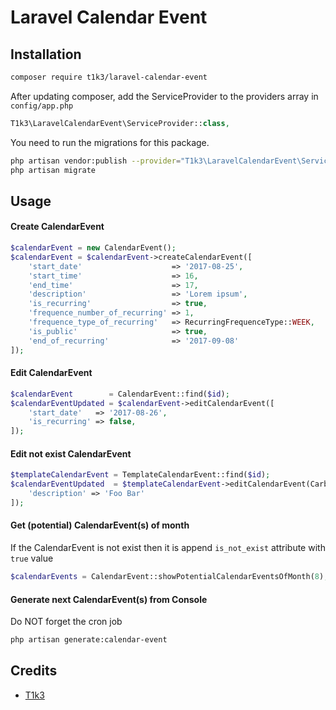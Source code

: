 # Laravel Calendar Event

## Installation
```bash
composer require t1k3/laravel-calendar-event
```

After updating composer, add the ServiceProvider to the providers array in `config/app.php`
```php
T1k3\LaravelCalendarEvent\ServiceProvider::class,
```

You need to run the migrations for this package.
```bash
php artisan vendor:publish --provider="T1k3\LaravelCalendarEvent\ServiceProvider"
php artisan migrate
```

## Usage

#### Create CalendarEvent
```php
$calendarEvent = new CalendarEvent();
$calendarEvent = $calendarEvent->createCalendarEvent([
    'start_date'                    => '2017-08-25',
    'start_time'                    => 16,
    'end_time'                      => 17,
    'description'                   => 'Lorem ipsum',
    'is_recurring'                  => true,
    'frequence_number_of_recurring' => 1,
    'frequence_type_of_recurring'   => RecurringFrequenceType::WEEK,
    'is_public'                     => true,
    'end_of_recurring'              => '2017-09-08'
]);
```

#### Edit CalendarEvent
```php
$calendarEvent        = CalendarEvent::find($id);
$calendarEventUpdated = $calendarEvent->editCalendarEvent([
    'start_date'   => '2017-08-26',
    'is_recurring' => false,
]);
```

#### Edit not exist CalendarEvent
```php
$templateCalendarEvent = TemplateCalendarEvent::find($id);
$calendarEventUpdated  = $templateCalendarEvent->editCalendarEvent(Carbon::parse('2017-08-30'), [
    'description' => 'Foo Bar'
]);
```

#### Get (potential) CalendarEvent(s) of month
If the CalendarEvent is not exist then it is append `is_not_exist` attribute with `true` value
```php
$calendarEvents = CalendarEvent::showPotentialCalendarEventsOfMonth(8);
```

#### Generate next CalendarEvent(s) from Console
Do NOT forget the cron job 
```bash
php artisan generate:calendar-event
```

## Credits
* [T1k3](https://github.com/t1k3hu)
